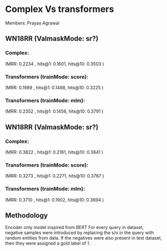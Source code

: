 # Complex Vs transformers
Members: Prayas Agrawal
## WN18RR (ValmaskMode: sr?)
### Complex:
(MRR: 0.2234 , hits@1: 0.1601, hits@10: 0.3503 )
### Transformers (trainMode: score):  
(MRR: 0.1989 , hits@1: 0.1488, hits@10: 0.3225 )
### Transformers (trainMode: mlm):    
(MRR: 0.2352 , hits@1: 0.1456, hits@10: 0.3791 )

## WN18RR (ValmaskMode: sr?)
### Complex:  
(MRR: 0.3822 , hits@1: 0.2161, hits@10: 0.3841 )
### Transformers (trainMode: score):  
(MRR: 0.3273 , hits@1: 0.2271, hits@10: 0.3767 )
### Transformers (trainMode: mlm):    
(MRR: 0.3710 , hits@1: 0.1902, hits@10: 0.3694 )

## Methodology
Encoder only model inspired from BERT
For every query in dataset, negative samples were introduced by replacing the s/o in the query with random entities from data. If the negatives were also present in test dataset, then they were assigned a gold label of 1.